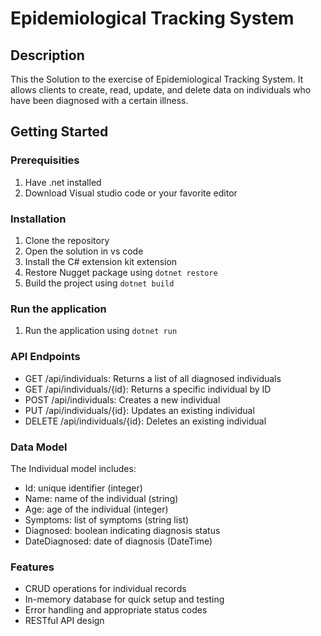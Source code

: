 # Epidemiological Tracking System

## Description 
This the Solution to the exercise of Epidemiological Tracking System. It allows clients to create, read, update, and delete data on individuals who have been diagnosed with a certain illness.

## Getting Started 

### Prerequisities 
1. Have .net installed
2. Download Visual studio code or your favorite editor

### Installation 
1. Clone the repository
2. Open the solution in vs code
3. Install the C# extension kit extension
4. Restore Nugget package using `dotnet restore`
5. Build the project using `dotnet build`

### Run the application 
1. Run the application using `dotnet run`

### API Endpoints

- GET /api/individuals: Returns a list of all diagnosed individuals
- GET /api/individuals/{id}: Returns a specific individual by ID
- POST /api/individuals: Creates a new individual
- PUT /api/individuals/{id}: Updates an existing individual
- DELETE /api/individuals/{id}: Deletes an existing individual

### Data Model
The Individual model includes:

- Id: unique identifier (integer)
- Name: name of the individual (string)
- Age: age of the individual (integer)
- Symptoms: list of symptoms (string list)
- Diagnosed: boolean indicating diagnosis status
- DateDiagnosed: date of diagnosis (DateTime)

### Features

- CRUD operations for individual records
- In-memory database for quick setup and testing
- Error handling and appropriate status codes
- RESTful API design

